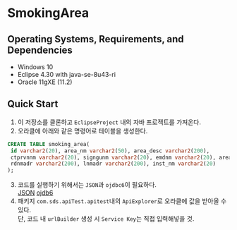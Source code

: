 # SmokingArea

## Operating Systems, Requirements, and Dependencies
* Windows 10
* Eclipse 4.30 with java-se-8u43-ri
* Oracle 11gXE (11.2)

## Quick Start
1. 이 저장소를 클론하고 `EclipseProject` 내의 자바 프로젝트를 가져온다.
2. 오라클에 아래와 같은 명령어로 테이블을 생성한다.
 ```SQL
CREATE TABLE smoking_area(
  id varchar2(20), area_nm varchar2(50), area_desc varchar2(200), 
  ctprvnnm varchar2(20), signgunm varchar2(20), emdnm varchar2(20), area_se varchar2(200),
  rdnmadr varchar2(200), lnmadr varchar2(200), inst_nm varchar2(20)
);
```
3. 코드를 실행하기 위해서는 `JSON`과 `ojdbc6`이 필요하다.
   <br>
   [JSON](https://mvnrepository.com/artifact/org.json/json/20230618) 
   [ojdb6](https://mvnrepository.com/artifact/com.oracle.database.jdbc/ojdbc6/11.2.0.4)
4. 패키지 `com.sds.apiTest.apitest`내의 `ApiExplorer`로 오라클에 값을 받아올 수 있다.<br>
   단, 코드 내 `urlBuilder` 생성 시 `Service Key`는 직접 입력해넣을 것.

